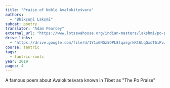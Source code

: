 ```yaml
---
title: "Praise of Noble Avalokiteśvara"
authors:
  - "Bhikṣuṇī Lakṣmī"
subcat: poetry
translator: "Adam Pearcey" 
external_url: "https://www.lotsawahouse.org/indian-masters/lakshmi/po-praise-of-avalokiteshvara-chant"
drive_links:
  - "https://drive.google.com/file/d/1Y1x6NGz5OPL8lqasgrkKt6LqGxdT6iPv/view?usp=drivesdk"
course: tantric
tags:
  - tantric-roots
year: 2019
pages: 4
---
```


A famous poem about Avalokiteśvara known in Tibet as "The Po Praise"
